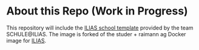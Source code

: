 # About this Repo (Work in Progress)

This repository will include the [ILIAS school template](https://docu.ilias.de/goto_docu_fold_8400.html) provided by the team SCHULE@ILIAS. The image is forked of the studer + raimann ag Docker image for [ILIAS](https://www.ilias.de).

